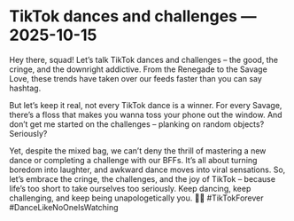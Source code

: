 # TikTok dances and challenges — 2025-10-15

Hey there, squad! Let’s talk TikTok dances and challenges – the good, the cringe, and the downright addictive. From the Renegade to the Savage Love, these trends have taken over our feeds faster than you can say hashtag. 

But let’s keep it real, not every TikTok dance is a winner. For every Savage, there’s a floss that makes you wanna toss your phone out the window. And don’t get me started on the challenges – planking on random objects? Seriously?

Yet, despite the mixed bag, we can’t deny the thrill of mastering a new dance or completing a challenge with our BFFs. It’s all about turning boredom into laughter, and awkward dance moves into viral sensations. So, let’s embrace the cringe, the challenges, and the joy of TikTok – because life’s too short to take ourselves too seriously. Keep dancing, keep challenging, and keep being unapologetically you. 🕺💃 #TikTokForever #DanceLikeNoOneIsWatching
